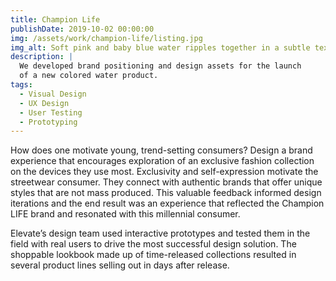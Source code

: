 ```yaml
---
title: Champion Life
publishDate: 2019-10-02 00:00:00
img: /assets/work/champion-life/listing.jpg
img_alt: Soft pink and baby blue water ripples together in a subtle texture.
description: |
  We developed brand positioning and design assets for the launch
  of a new colored water product.
tags:
  - Visual Design
  - UX Design
  - User Testing
  - Prototyping
---
```


How does one motivate young, trend-setting consumers? Design a brand experience that encourages exploration of an exclusive fashion collection on the devices they use most.
Exclusivity and self-expression motivate the streetwear consumer. They connect with authentic brands that offer unique styles that are not mass produced. This valuable feedback informed design iterations and the end result was an experience that reflected the Champion LIFE brand and resonated with this millennial consumer.

Elevate’s design team used interactive prototypes and tested them in the field with real users to drive the most successful design solution. The shoppable lookbook made up of time-released collections resulted in several product lines selling out in days after release.
